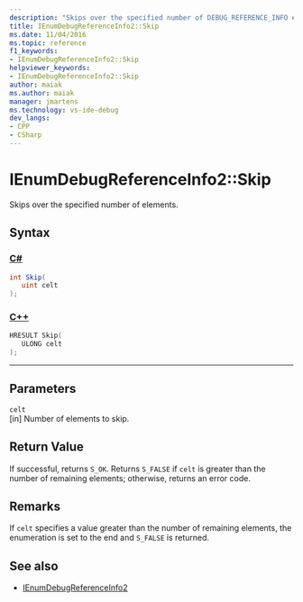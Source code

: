 ```yaml
---
description: "Skips over the specified number of DEBUG_REFERENCE_INFO elements."
title: IEnumDebugReferenceInfo2::Skip
ms.date: 11/04/2016
ms.topic: reference
f1_keywords:
- IEnumDebugReferenceInfo2::Skip
helpviewer_keywords:
- IEnumDebugReferenceInfo2::Skip
author: maiak
ms.author: maiak
manager: jmartens
ms.technology: vs-ide-debug
dev_langs:
- CPP
- CSharp
---
```

# IEnumDebugReferenceInfo2::Skip

Skips over the specified number of elements.

## Syntax

### [C#](#tab/csharp)
```csharp
int Skip(
   uint celt
);
```
### [C++](#tab/cpp)
```cpp
HRESULT Skip(
   ULONG celt
);
```
---

## Parameters
`celt`\
[in] Number of elements to skip.

## Return Value
 If successful, returns `S_OK`. Returns `S_FALSE` if `celt` is greater than the number of remaining elements; otherwise, returns an error code.

## Remarks
 If `celt` specifies a value greater than the number of remaining elements, the enumeration is set to the end and `S_FALSE` is returned.

## See also
- [IEnumDebugReferenceInfo2](../../../extensibility/debugger/reference/ienumdebugreferenceinfo2.md)
